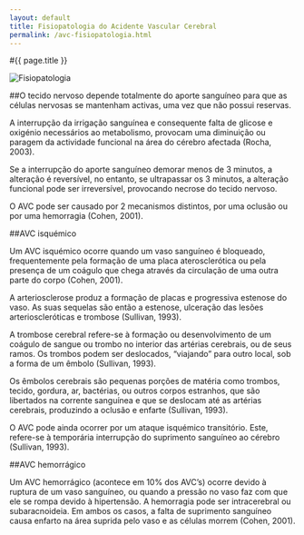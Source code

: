 ```yaml
---
layout: default
title: Fisiopatologia do Acidente Vascular Cerebral
permalink: /avc-fisiopatologia.html
---
```


#{{ page.title }}

![Fisiopatologia](../assets/fisiopatologia-acidente-vascular-cerebral.jpg "Fisiopatologia")

##O tecido nervoso depende totalmente do aporte sanguíneo para que as células nervosas se mantenham activas, uma vez que não possui reservas.

A interrupção da irrigação sanguínea e consequente falta de glicose e oxigénio necessários ao metabolismo, provocam uma diminuição ou paragem da actividade funcional na área do cérebro afectada (Rocha, 2003).

Se a interrupção do aporte sanguíneo demorar menos de 3 minutos, a alteração é reversível, no entanto, se ultrapassar os 3 minutos, a alteração funcional pode ser irreversível, provocando necrose do tecido nervoso.

O AVC pode ser causado por 2 mecanismos distintos, por uma oclusão ou por uma hemorragia (Cohen, 2001).

##AVC isquémico

Um AVC isquémico ocorre quando um vaso sanguíneo é bloqueado, frequentemente pela formação de uma placa aterosclerótica ou pela presença de um coágulo que chega através da circulação de uma outra parte do corpo (Cohen, 2001).

A arteriosclerose produz a formação de placas e progressiva estenose do vaso. As suas sequelas são então a estenose, ulceração das lesões arterioscleróticas e trombose (Sullivan, 1993).

A trombose cerebral refere-se à formação ou desenvolvimento de um coágulo de sangue ou trombo no interior das artérias cerebrais, ou de seus ramos. Os trombos podem ser deslocados, “viajando” para outro local, sob a forma de um êmbolo (Sullivan, 1993).

Os êmbolos cerebrais são pequenas porções de matéria como trombos, tecido, gordura, ar, bactérias, ou outros corpos estranhos, que são libertados na corrente sanguínea e que se deslocam até as artérias cerebrais, produzindo a oclusão e enfarte (Sullivan, 1993).

O AVC pode ainda ocorrer por um ataque isquémico transitório. Este, refere-se à temporária interrupção do suprimento sanguíneo ao cérebro (Sullivan, 1993).

##AVC hemorrágico

Um AVC hemorrágico (acontece em 10% dos AVC’s) ocorre devido à ruptura de um vaso sanguíneo, ou quando a pressão no vaso faz com que ele se rompa devido à hipertensão. A hemorragia pode ser intracerebral ou subaracnoideia. Em ambos os casos, a falta de suprimento sanguíneo causa enfarto na área suprida pelo vaso e as células morrem (Cohen, 2001).
